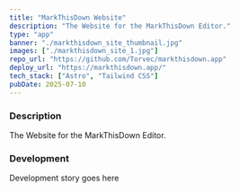 ```yaml
---
title: "MarkThisDown Website"
description: "The Website for the MarkThisDown Editor."
type: "app"
banner: "./markthisdown_site_thumbnail.jpg"
images: ["./markthisdown_site_1.jpg"]
repo_url: "https://github.com/Torvec/markthisdown.app"
deploy_url: "https://markthisdown.app/"
tech_stack: ["Astro", "Tailwind CSS"]
pubDate: 2025-07-10
---
```


### Description

The Website for the MarkThisDown Editor.

### Development

Development story goes here
